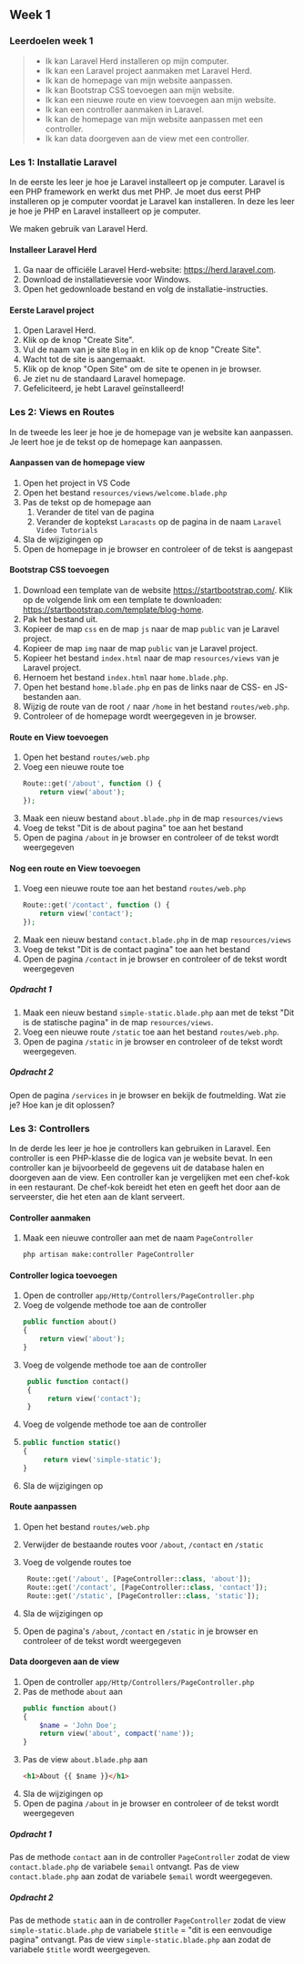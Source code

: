 ## Week 1

### Leerdoelen week 1

> - Ik kan Laravel Herd installeren op mijn computer.
> - Ik kan een Laravel project aanmaken met Laravel Herd.
> - Ik kan de homepage van mijn website aanpassen.
> - Ik kan Bootstrap CSS toevoegen aan mijn website.
> - Ik kan een nieuwe route en view toevoegen aan mijn website.
> - Ik kan een controller aanmaken in Laravel.
> - Ik kan de homepage van mijn website aanpassen met een controller.
> - Ik kan data doorgeven aan de view met een controller.

### Les 1: Installatie Laravel

In de eerste les leer je hoe je Laravel installeert op je computer. Laravel is een PHP framework en werkt dus met PHP. Je moet dus eerst PHP installeren op je computer voordat je Laravel kan installeren. In deze les leer je hoe je PHP en Laravel installeert op je computer.

We maken gebruik van Laravel Herd.

#### Installeer Laravel Herd

1. Ga naar de officiële Laravel Herd-website: https://herd.laravel.com.
2. Download de installatieversie voor Windows.
3. Open het gedownloade bestand en volg de installatie-instructies.

#### Eerste Laravel project

1. Open Laravel Herd.
2. Klik op de knop "Create Site".
3. Vul de naam van je site `Blog` in en klik op de knop "Create Site".
4. Wacht tot de site is aangemaakt.
5. Klik op de knop "Open Site" om de site te openen in je browser.
6. Je ziet nu de standaard Laravel homepage.
7. Gefeliciteerd, je hebt Laravel geïnstalleerd!

### Les 2: Views en Routes

In de tweede les leer je hoe je de homepage van je website kan aanpassen. Je leert hoe je de tekst op de homepage kan aanpassen.

#### Aanpassen van de homepage view

1. Open het project in VS Code
2. Open het bestand `resources/views/welcome.blade.php`
3. Pas de tekst op de homepage aan
   1. Verander de titel van de pagina
   2. Verander de koptekst `Laracasts` op de pagina in de naam `Laravel Video Tutorials`
4. Sla de wijzigingen op
5. Open de homepage in je browser en controleer of de tekst is aangepast

#### Bootstrap CSS toevoegen

1. Download een template van de website https://startbootstrap.com/. Klik op de volgende link om een template te downloaden: https://startbootstrap.com/template/blog-home.
2. Pak het bestand uit.
3. Kopieer de map `css` en de map `js` naar de map `public` van je Laravel project.
4. Kopieer de map `img` naar de map `public` van je Laravel project.
5. Kopieer het bestand `index.html` naar de map `resources/views` van je Laravel project.
6. Hernoem het bestand `index.html` naar `home.blade.php`.
7. Open het bestand `home.blade.php` en pas de links naar de CSS- en JS-bestanden aan.
8. Wijzig de route van de root `/` naar `/home` in het bestand `routes/web.php`.
9. Controleer of de homepage wordt weergegeven in je browser.

#### Route en View toevoegen

1. Open het bestand `routes/web.php`
2. Voeg een nieuwe route toe
   ```php
   Route::get('/about', function () {
       return view('about');
   });
   ```
3. Maak een nieuw bestand `about.blade.php` in de map `resources/views`
4. Voeg de tekst "Dit is de about pagina" toe aan het bestand
5. Open de pagina `/about` in je browser en controleer of de tekst wordt weergegeven

#### Nog een route en View toevoegen

1. Voeg een nieuwe route toe aan het bestand `routes/web.php`
   ```php
   Route::get('/contact', function () {
       return view('contact');
   });
   ```
2. Maak een nieuw bestand `contact.blade.php` in de map `resources/views`
3. Voeg de tekst "Dit is de contact pagina" toe aan het bestand
4. Open de pagina `/contact` in je browser en controleer of de tekst wordt weergegeven

##### Opdracht 1

1. Maak een nieuw bestand `simple-static.blade.php` aan met de tekst "Dit is de statische pagina" in de map `resources/views`. 
2. Voeg een nieuwe route `/static` toe aan het bestand `routes/web.php`. 
3. Open de pagina `/static` in je browser en controleer of de tekst wordt weergegeven.

##### Opdracht 2

Open de pagina `/services` in je browser en bekijk de foutmelding. Wat zie je? Hoe kan je dit oplossen?

### Les 3: Controllers

In de derde les leer je hoe je controllers kan gebruiken in Laravel. Een controller is een PHP-klasse die de logica van je website bevat. In een controller kan je bijvoorbeeld de gegevens uit de database halen en doorgeven aan de view. Een controller kan je vergelijken met een chef-kok in een restaurant. De chef-kok bereidt het eten en geeft het door aan de serveerster, die het eten aan de klant serveert.

#### Controller aanmaken

1. Maak een nieuwe controller aan met de naam `PageController`
   ```bash
   php artisan make:controller PageController
   ```

#### Controller logica toevoegen

1. Open de controller `app/Http/Controllers/PageController.php`
2. Voeg de volgende methode toe aan de controller
   ```php
   public function about()
   {
       return view('about');
   }
   ```
3. Voeg de volgende methode toe aan de controller
   ```php
    public function contact()
    {
         return view('contact');
    }
   ```
4. Voeg de volgende methode toe aan de controller
5. ```php
   public function static()
   {
        return view('simple-static');
   }
   ```
6. Sla de wijzigingen op

#### Route aanpassen

1. Open het bestand `routes/web.php`
2. Verwijder de bestaande routes voor `/about`, `/contact` en `/static`
3. Voeg de volgende routes toe

   ```php
    Route::get('/about', [PageController::class, 'about']);
    Route::get('/contact', [PageController::class, 'contact']);
    Route::get('/static', [PageController::class, 'static']);
   ```

4. Sla de wijzigingen op
5. Open de pagina's `/about`, `/contact` en `/static` in je browser en controleer of de tekst wordt weergegeven

#### Data doorgeven aan de view

1. Open de controller `app/Http/Controllers/PageController.php`
2. Pas de methode `about` aan
   ```php
   public function about()
   {
       $name = 'John Doe';
       return view('about', compact('name'));
   }
   ```
3. Pas de view `about.blade.php` aan
   ```html
   <h1>About {{ $name }}</h1>
   ```
4. Sla de wijzigingen op
5. Open de pagina `/about` in je browser en controleer of de tekst wordt weergegeven

##### Opdracht 1

Pas de methode `contact` aan in de controller `PageController` zodat de view `contact.blade.php` de variabele `$email` ontvangt. Pas de view `contact.blade.php` aan zodat de variabele `$email` wordt weergegeven.

##### Opdracht 2

Pas de methode `static` aan in de controller `PageController` zodat de view `simple-static.blade.php` de variabele `$title` = "dit is een eenvoudige pagina" ontvangt. Pas de view `simple-static.blade.php` aan zodat de variabele `$title` wordt weergegeven.
